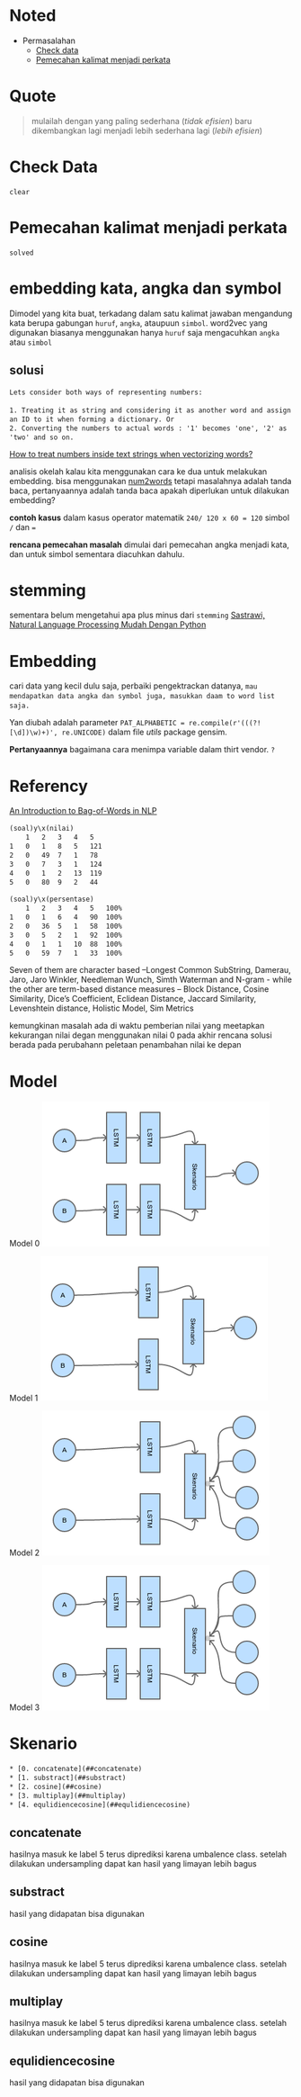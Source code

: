 # Noted

* Permasalahan
	* [Check data](#check-data)
	* [Pemecahan kalimat menjadi perkata](#pemecahan-kalimat-menjadi-perkata)


# Quote
> mulailah dengan yang paling sederhana (*tidak efisien*) baru dikembangkan lagi menjadi lebih sederhana lagi (*lebih efisien*)
# Check Data
	clear
# Pemecahan kalimat menjadi perkata
	solved
# embedding kata, angka dan symbol
Dimodel yang kita buat, terkadang dalam satu kalimat jawaban mengandung kata berupa gabungan `huruf`, `angka`, ataupuun `simbol`. word2vec yang digunakan biasanya menggunakan hanya `huruf` saja mengacuhkan `angka` atau `simbol` 

## solusi 
```
Lets consider both ways of representing numbers:

1. Treating it as string and considering it as another word and assign an ID to it when forming a dictionary. Or
2. Converting the numbers to actual words : '1' becomes 'one', '2' as 'two' and so on.
```
[How to treat numbers inside text strings when vectorizing words?](https://stackoverflow.com/questions/44865840/how-to-treat-numbers-inside-text-strings-when-vectorizing-words)

analisis 
okelah kalau kita menggunakan cara ke dua untuk melakukan embedding. bisa menggunakan [num2words](https://github.com/savoirfairelinux/num2words) tetapi masalahnya adalah tanda baca, pertanyaannya adalah tanda baca apakah diperlukan untuk dilakukan embedding? 

**contoh kasus**
dalam kasus operator matematik `240/ 120 x 60 = 120` simbol `/` dan `=`

**rencana pemecahan masalah**
dimulai dari pemecahan angka menjadi kata, dan untuk simbol sementara diacuhkan dahulu.


# stemming 
sementara belum mengetahui apa plus minus dari `stemming`
[Sastrawi, Natural Language Processing Mudah Dengan Python](https://belajarpython.com/2018/05/sastrawi-natural-language-processing-bahasa-indonesia.html)

# Embedding
cari data yang kecil dulu saja, perbaiki pengektrackan datanya, 
	```
	mau mendapatkan data angka dan symbol juga, masukkan daam to word list saja.
	```

Yan diubah adalah parameter `PAT_ALPHABETIC = re.compile(r'(((?![\d])\w)+)', re.UNICODE)` dalam file *utils* package gensim. 

**Pertanyaannya** 
	bagaimana cara menimpa variable dalam thirt vendor. `?`


# Referency
[An Introduction to Bag-of-Words in NLP](https://medium.com/greyatom/an-introduction-to-bag-of-words-in-nlp-ac967d43b428)

```
(soal)y\x(nilai)
	1	2	3	4	5
1	0	1	8	5	121
2	0	49	7	1	78
3	0	7	3	1	124
4	0	1	2	13	119
5	0	80	9	2	44
```

```
(soal)y\x(persentase)
	1	2	3	4	5	100%
1	0 	1 	6 	4 	90 	100%
2	0 	36 	5 	1 	58 	100% 
3	0 	5 	2 	1 	92 	100%
4	0 	1 	1 	10 	88 	100%
5	0 	59 	7 	1 	33 	100%

```

Seven of them are character based –Longest Common SubString, Damerau, Jaro, Jaro Winkler, Needleman Wunch, Simth Waterman and N-gram - while the other are term-based distance measures – Block Distance, Cosine Similarity, Dice’s Coefficient, Eclidean Distance, Jaccard Similarity, Levenshtein distance, Holistic Model, Sim Metrics

kemungkinan masalah ada di waktu pemberian nilai yang meetapkan kekurangan nilai degan menggunakan nilai 0 pada akhir rencana solusi berada pada perubahann peletaan penambahan nilai ke depan

# Model
Model 0
![alt text](https://github.com/wiratmo/ascore/blob/master/note/pic/sk0.png)

Model 1
![alt text](https://github.com/wiratmo/ascore/blob/master/note/pic/sk1.png)

Model 2
![alt text](https://github.com/wiratmo/ascore/blob/master/note/pic/sk2.png)

Model 3
![alt text](https://github.com/wiratmo/ascore/blob/master/note/pic/sk3.png)


# Skenario

	* [0. concatenate](##concatenate)
	* [1. substract](##substract)
	* [2. cosine](##cosine)
	* [3. multiplay](##multiplay)
	* [4. equlidiencecosine](##equlidiencecosine)

## concatenate
hasilnya masuk ke label 5 terus diprediksi karena umbalence class. setelah dilakukan undersampling dapat kan hasil yang limayan lebih bagus
## substract
hasil yang didapatan bisa digunakan
## cosine
hasilnya masuk ke label 5 terus diprediksi karena umbalence class. setelah dilakukan undersampling dapat kan hasil yang limayan lebih bagus
## multiplay
hasilnya masuk ke label 5 terus diprediksi karena umbalence class. setelah dilakukan undersampling dapat kan hasil yang limayan lebih bagus
## equlidiencecosine
hasil yang didapatan bisa digunakan